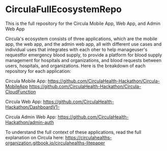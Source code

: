 # CirculaFullEcosystemRepo
This is the full repository for the Circula Mobile App, Web App, and Admin Web App

Circula's ecosystem consists of three applications, which are the mobile app, the web app, and the admin web app, all with different use cases and individual uses that integrates with each oher to help manageuser's requestfor emergency blood supply, to provide a platform for blood supply management for hospitals and organizations, and blood requests between users, hospitals, and organizations. Here is the breakdown of each repository for each application:

Circula Mobile App:
https://github.com/CirculaHealth-Hackathon/Circula-MobileApp
https://github.com/CirculaHealth-Hackathon/Circula-CloudFunction

Circula Web App:
https://github.com/CirculaHealth-Hackathon/DashboardV1-

Circula Admin Web App:
https://github.com/CirculaHealth-Hackathon/admin-auth

To understand the full context of these applications, read the full explanation on Circula here: https://circulahealths-organization.gitbook.io/circulahealths-litepaper
